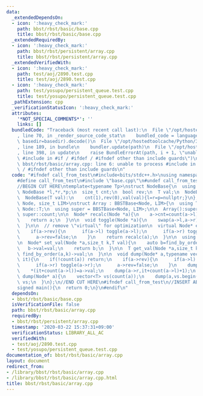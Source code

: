 ```yaml
---
data:
  _extendedDependsOn:
  - icon: ':heavy_check_mark:'
    path: bbst/rbst/basic/base.cpp
    title: bbst/rbst/basic/base.cpp
  _extendedRequiredBy:
  - icon: ':heavy_check_mark:'
    path: bbst/rbst/persistent/array.cpp
    title: bbst/rbst/persistent/array.cpp
  _extendedVerifiedWith:
  - icon: ':heavy_check_mark:'
    path: test/aoj/2890.test.cpp
    title: test/aoj/2890.test.cpp
  - icon: ':heavy_check_mark:'
    path: test/yosupo/persistent_queue.test.cpp
    title: test/yosupo/persistent_queue.test.cpp
  _pathExtension: cpp
  _verificationStatusIcon: ':heavy_check_mark:'
  attributes:
    '*NOT_SPECIAL_COMMENTS*': ''
    links: []
  bundledCode: "Traceback (most recent call last):\n  File \"/opt/hostedtoolcache/Python/3.8.5/x64/lib/python3.8/site-packages/onlinejudge_verify/documentation/build.py\"\
    , line 70, in _render_source_code_stat\n    bundled_code = language.bundle(stat.path,\
    \ basedir=basedir).decode()\n  File \"/opt/hostedtoolcache/Python/3.8.5/x64/lib/python3.8/site-packages/onlinejudge_verify/languages/cplusplus.py\"\
    , line 189, in bundle\n    bundler.update(path)\n  File \"/opt/hostedtoolcache/Python/3.8.5/x64/lib/python3.8/site-packages/onlinejudge_verify/languages/cplusplus_bundle.py\"\
    , line 398, in update\n    raise BundleErrorAt(path, i + 1, \"unable to process\
    \ #include in #if / #ifdef / #ifndef other than include guards\")\nonlinejudge_verify.languages.cplusplus_bundle.BundleErrorAt:\
    \ bbst/rbst/basic/array.cpp: line 6: unable to process #include in #if / #ifdef\
    \ / #ifndef other than include guards\n"
  code: "#ifndef call_from_test\n#include<bits/stdc++.h>\nusing namespace std;\n\n\
    #define call_from_test\n#include \"base.cpp\"\n#undef call_from_test\n\n#endif\n\
    //BEGIN CUT HERE\ntemplate<typename Tp>\nstruct NodeBase{\n  using T = Tp;\n \
    \ NodeBase *l,*r,*p;\n  size_t cnt;\n  bool rev;\n  T val;\n  NodeBase():cnt(1),rev(0){l=r=p=nullptr;}\n\
    \  NodeBase(T val):\n    cnt(1),rev(0),val(val){l=r=p=nullptr;}\n};\n\ntemplate<typename\
    \ Node, size_t LIM>\nstruct Array : BBSTBase<Node, LIM>{\n  using T = typename\
    \ Node::T;\n  using super = BBSTBase<Node, LIM>;\n\n  Array():super(){}\n\n  using\
    \ super::count;\n\n  Node* recalc(Node *a){\n    a->cnt=count(a->l)+1+count(a->r);\n\
    \    return a;\n  }\n\n  void toggle(Node *a){\n    swap(a->l,a->r);\n    a->rev^=1;\n\
    \  }\n\n  // remove \"virtual\" for optimization\n  virtual Node* eval(Node* a){\n\
    \    if(a->rev){\n      if(a->l) toggle(a->l);\n      if(a->r) toggle(a->r);\n\
    \      a->rev=false;\n    }\n    return recalc(a);\n  }\n\n  using super::find_by_order;\n\
    \n  Node* set_val(Node *a,size_t k,T val){\n    auto b=find_by_order(a,k);\n \
    \   b->val=val;\n    return b;\n  }\n\n  T get_val(Node *a,size_t k){\n    return\
    \ find_by_order(a,k)->val;\n  }\n\n  void dump(Node* a,typename vector<T>::iterator\
    \ it){\n    if(!count(a)) return;\n    if(a->rev){\n      if(a->l) toggle(a->l);\n\
    \      if(a->r) toggle(a->r);\n      a->rev=false;\n    }\n    dump(a->l,it);\n\
    \    *(it+count(a->l))=a->val;\n    dump(a->r,it+count(a->l)+1);\n  }\n\n  vector<T>\
    \ dump(Node* a){\n    vector<T> vs(count(a));\n    dump(a,vs.begin());\n    return\
    \ vs;\n  }\n};\n//END CUT HERE\n#ifndef call_from_test\n//INSERT ABOVE HERE\n\
    signed main(){\n  return 0;\n}\n#endif\n"
  dependsOn:
  - bbst/rbst/basic/base.cpp
  isVerificationFile: false
  path: bbst/rbst/basic/array.cpp
  requiredBy:
  - bbst/rbst/persistent/array.cpp
  timestamp: '2020-03-22 15:37:31+09:00'
  verificationStatus: LIBRARY_ALL_AC
  verifiedWith:
  - test/aoj/2890.test.cpp
  - test/yosupo/persistent_queue.test.cpp
documentation_of: bbst/rbst/basic/array.cpp
layout: document
redirect_from:
- /library/bbst/rbst/basic/array.cpp
- /library/bbst/rbst/basic/array.cpp.html
title: bbst/rbst/basic/array.cpp
---
```

